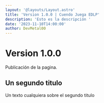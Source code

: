 ```yaml
---
layout: '@layouts/Layout.astro'
title: 'Version 1.0.0 | Cuendo Juega EDLP'
description: 'Esto es la descripción '
date: '2023-11-10T14:00:00'
author: DevMetal00
---
```


# Version 1.0.0

Publicación de la pagina.

## Un segundo titulo

Un texto cualquiera sobre el segundo titulo
